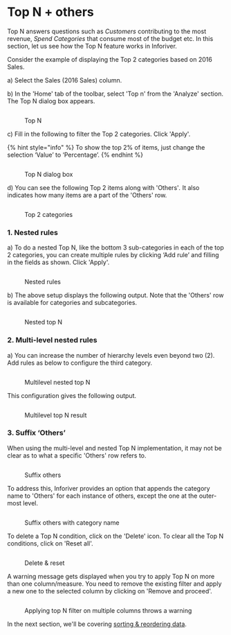 # Top N + others

Top N answers questions such as _Customers_ contributing to the most revenue, _Spend Categories_ that consume most of the budget etc. In this section, let us see how the Top N feature works in Inforiver.&#x20;

Consider the example of displaying the Top 2 categories based on 2016 Sales.

a) Select the Sales (2016 Sales) column.

b) In the 'Home' tab of the toolbar, select 'Top n' from the 'Analyze' section. The Top N dialog box appears.

<figure><img src="../../../.gitbook/assets/Top n (1).png" alt=""><figcaption><p>Top N</p></figcaption></figure>

c) Fill in the following to filter the Top 2 categories. Click 'Apply'.

{% hint style="info" %}
To show the top 2% of items, just change the selection ‘Value’ to ‘Percentage’.
{% endhint %}

<figure><img src="../../../.gitbook/assets/Top N dialog box.png" alt=""><figcaption><p>Top N dialog box</p></figcaption></figure>

d) You can see the following Top 2 items along with 'Others'_._ It also indicates how many items are a part of the 'Others' row.

<figure><img src="../../../.gitbook/assets/Top 2 subcategories.png" alt=""><figcaption><p>Top 2 categories</p></figcaption></figure>

### 1. Nested rules

a) To do a nested Top N, like the bottom 3 sub-categories in each of the top 2 categories, you can create multiple rules by clicking ‘Add rule’ and filling in the fields as shown. Click 'Apply'.

<figure><img src="../../../.gitbook/assets/Add rule (2).png" alt=""><figcaption><p>Nested rules</p></figcaption></figure>

b) The above setup displays the following output. Note that the 'Others' row is available for categories and subcategories.

<figure><img src="../../../.gitbook/assets/Nested Top N.png" alt=""><figcaption><p>Nested top N</p></figcaption></figure>

### 2. Multi-level nested rules

a) You can increase the number of hierarchy levels even beyond two (2). Add rules as below to configure the third category.

<figure><img src="../../../.gitbook/assets/Multilevel nested top n.png" alt=""><figcaption><p>Multilevel nested top N</p></figcaption></figure>

This configuration gives the following output.&#x20;

<figure><img src="../../../.gitbook/assets/Multilevel top N result.png" alt=""><figcaption><p>Multilevel top N result</p></figcaption></figure>

### 3. Suffix ‘Others’

When using the multi-level and nested Top N implementation, it may not be clear as to what a specific 'Others' row refers to.

<figure><img src="../../../.gitbook/assets/Others (1).png" alt=""><figcaption><p>Suffix others</p></figcaption></figure>

To address this, Inforiver provides an option that appends the category name to 'Others' for each instance of others, except the one at the outer-most level.

<figure><img src="../../../.gitbook/assets/Suffix with category (1).png" alt=""><figcaption><p>Suffix others with category name</p></figcaption></figure>

To delete a Top N condition, click on the 'Delete' icon. To clear all the Top N conditions, click on 'Reset all'.

<figure><img src="../../../.gitbook/assets/Reset,delete (1).png" alt=""><figcaption><p>Delete &#x26; reset</p></figcaption></figure>

A warning message gets displayed when you try to apply Top N on more than one column/measure. You need to remove the existing filter and apply a new one to the selected column by clicking on 'Remove and proceed'.

<figure><img src="../../../.gitbook/assets/Warning.png" alt=""><figcaption><p>Applying top N filter on multiple columns throws a warning</p></figcaption></figure>

In the next section, we'll be covering [sorting & reordering data](../sort-and-reorder-data.md).
